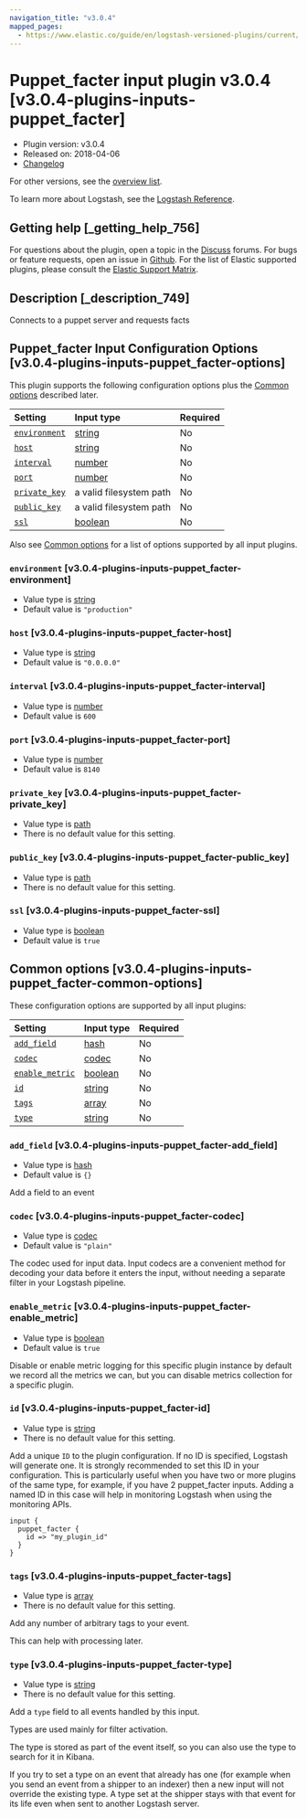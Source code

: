 ```yaml
---
navigation_title: "v3.0.4"
mapped_pages:
  - https://www.elastic.co/guide/en/logstash-versioned-plugins/current/v3.0.4-plugins-inputs-puppet_facter.html
---
```


# Puppet_facter input plugin v3.0.4 [v3.0.4-plugins-inputs-puppet_facter]

* Plugin version: v3.0.4
* Released on: 2018-04-06
* [Changelog](https://github.com/logstash-plugins/logstash-input-puppet_facter/blob/v3.0.4/CHANGELOG.md)

For other versions, see the [overview list](input-puppet_facter-index.md).

To learn more about Logstash, see the [Logstash Reference](https://www.elastic.co/guide/en/logstash/current/index.html).

## Getting help [_getting_help_756]

For questions about the plugin, open a topic in the [Discuss](http://discuss.elastic.co) forums. For bugs or feature requests, open an issue in [Github](https://github.com/logstash-plugins/logstash-input-puppet_facter). For the list of Elastic supported plugins, please consult the [Elastic Support Matrix](https://www.elastic.co/support/matrix#matrix_logstash_plugins).

## Description [_description_749]

Connects to a puppet server and requests facts

## Puppet_facter Input Configuration Options [v3.0.4-plugins-inputs-puppet_facter-options]

This plugin supports the following configuration options plus the [Common options](v3-0-4-plugins-inputs-puppet_facter.md#v3.0.4-plugins-inputs-puppet_facter-common-options) described later.

| Setting | Input type | Required |
| :- | :- | :- |
| [`environment`](v3-0-4-plugins-inputs-puppet_facter.md#v3.0.4-plugins-inputs-puppet_facter-environment) | [string](/lsr/value-types.md#string) | No |
| [`host`](v3-0-4-plugins-inputs-puppet_facter.md#v3.0.4-plugins-inputs-puppet_facter-host) | [string](/lsr/value-types.md#string) | No |
| [`interval`](v3-0-4-plugins-inputs-puppet_facter.md#v3.0.4-plugins-inputs-puppet_facter-interval) | [number](/lsr/value-types.md#number) | No |
| [`port`](v3-0-4-plugins-inputs-puppet_facter.md#v3.0.4-plugins-inputs-puppet_facter-port) | [number](/lsr/value-types.md#number) | No |
| [`private_key`](v3-0-4-plugins-inputs-puppet_facter.md#v3.0.4-plugins-inputs-puppet_facter-private_key) | a valid filesystem path | No |
| [`public_key`](v3-0-4-plugins-inputs-puppet_facter.md#v3.0.4-plugins-inputs-puppet_facter-public_key) | a valid filesystem path | No |
| [`ssl`](v3-0-4-plugins-inputs-puppet_facter.md#v3.0.4-plugins-inputs-puppet_facter-ssl) | [boolean](/lsr/value-types.md#boolean) | No |

Also see [Common options](v3-0-4-plugins-inputs-puppet_facter.md#v3.0.4-plugins-inputs-puppet_facter-common-options) for a list of options supported by all input plugins.

### `environment` [v3.0.4-plugins-inputs-puppet_facter-environment]

* Value type is [string](/lsr/value-types.md#string)
* Default value is `"production"`

### `host` [v3.0.4-plugins-inputs-puppet_facter-host]

* Value type is [string](/lsr/value-types.md#string)
* Default value is `"0.0.0.0"`

### `interval` [v3.0.4-plugins-inputs-puppet_facter-interval]

* Value type is [number](/lsr/value-types.md#number)
* Default value is `600`

### `port` [v3.0.4-plugins-inputs-puppet_facter-port]

* Value type is [number](/lsr/value-types.md#number)
* Default value is `8140`

### `private_key` [v3.0.4-plugins-inputs-puppet_facter-private_key]

* Value type is [path](/lsr/value-types.md#path)
* There is no default value for this setting.

### `public_key` [v3.0.4-plugins-inputs-puppet_facter-public_key]

* Value type is [path](/lsr/value-types.md#path)
* There is no default value for this setting.

### `ssl` [v3.0.4-plugins-inputs-puppet_facter-ssl]

* Value type is [boolean](/lsr/value-types.md#boolean)
* Default value is `true`

## Common options [v3.0.4-plugins-inputs-puppet_facter-common-options]

These configuration options are supported by all input plugins:

| Setting | Input type | Required |
| :- | :- | :- |
| [`add_field`](v3-0-4-plugins-inputs-puppet_facter.md#v3.0.4-plugins-inputs-puppet_facter-add_field) | [hash](/lsr/value-types.md#hash) | No |
| [`codec`](v3-0-4-plugins-inputs-puppet_facter.md#v3.0.4-plugins-inputs-puppet_facter-codec) | [codec](/lsr/value-types.md#codec) | No |
| [`enable_metric`](v3-0-4-plugins-inputs-puppet_facter.md#v3.0.4-plugins-inputs-puppet_facter-enable_metric) | [boolean](/lsr/value-types.md#boolean) | No |
| [`id`](v3-0-4-plugins-inputs-puppet_facter.md#v3.0.4-plugins-inputs-puppet_facter-id) | [string](/lsr/value-types.md#string) | No |
| [`tags`](v3-0-4-plugins-inputs-puppet_facter.md#v3.0.4-plugins-inputs-puppet_facter-tags) | [array](/lsr/value-types.md#array) | No |
| [`type`](v3-0-4-plugins-inputs-puppet_facter.md#v3.0.4-plugins-inputs-puppet_facter-type) | [string](/lsr/value-types.md#string) | No |

### `add_field` [v3.0.4-plugins-inputs-puppet_facter-add_field]

* Value type is [hash](/lsr/value-types.md#hash)
* Default value is `{}`

Add a field to an event

### `codec` [v3.0.4-plugins-inputs-puppet_facter-codec]

* Value type is [codec](/lsr/value-types.md#codec)
* Default value is `"plain"`

The codec used for input data. Input codecs are a convenient method for decoding your data before it enters the input, without needing a separate filter in your Logstash pipeline.

### `enable_metric` [v3.0.4-plugins-inputs-puppet_facter-enable_metric]

* Value type is [boolean](/lsr/value-types.md#boolean)
* Default value is `true`

Disable or enable metric logging for this specific plugin instance by default we record all the metrics we can, but you can disable metrics collection for a specific plugin.

### `id` [v3.0.4-plugins-inputs-puppet_facter-id]

* Value type is [string](/lsr/value-types.md#string)
* There is no default value for this setting.

Add a unique `ID` to the plugin configuration. If no ID is specified, Logstash will generate one. It is strongly recommended to set this ID in your configuration. This is particularly useful when you have two or more plugins of the same type, for example, if you have 2 puppet\_facter inputs. Adding a named ID in this case will help in monitoring Logstash when using the monitoring APIs.

```
input {
  puppet_facter {
    id => "my_plugin_id"
  }
}
```

### `tags` [v3.0.4-plugins-inputs-puppet_facter-tags]

* Value type is [array](/lsr/value-types.md#array)
* There is no default value for this setting.

Add any number of arbitrary tags to your event.

This can help with processing later.

### `type` [v3.0.4-plugins-inputs-puppet_facter-type]

* Value type is [string](/lsr/value-types.md#string)
* There is no default value for this setting.

Add a `type` field to all events handled by this input.

Types are used mainly for filter activation.

The type is stored as part of the event itself, so you can also use the type to search for it in Kibana.

If you try to set a type on an event that already has one (for example when you send an event from a shipper to an indexer) then a new input will not override the existing type. A type set at the shipper stays with that event for its life even when sent to another Logstash server.
